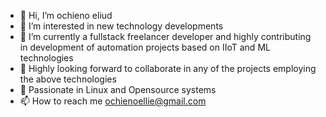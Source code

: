 - 👋 Hi, I’m ochieno eliud
- 👀 I’m interested in new technology developments
- 🌱 I’m currently a fullstack freelancer developer and highly contributing in development of automation projects based on IIoT and ML technologies 
- 💞️ Highly looking forward to collaborate in any of the projects employing the above technologies
- 💞️ Passionate in Linux and Opensource systems
- 📫 How to reach me ochienoellie@gmail.com

<!---
ellie-ochieno/ellie-ochieno is a ✨ special ✨ repository because its `README.md` (this file) appears on your GitHub profile.
You can click the Preview link to take a look at your changes.
--->
